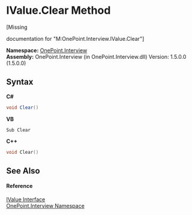 # IValue.Clear Method 
 

\[Missing <summary> documentation for "M:OnePoint.Interview.IValue.Clear"\]

**Namespace:**&nbsp;<a href="N_OnePoint_Interview">OnePoint.Interview</a><br />**Assembly:**&nbsp;OnePoint.Interview (in OnePoint.Interview.dll) Version: 1.5.0.0 (1.5.0.0)

## Syntax

**C#**<br />
``` C#
void Clear()
```

**VB**<br />
``` VB
Sub Clear
```

**C++**<br />
``` C++
void Clear()
```


## See Also


#### Reference
<a href="T_OnePoint_Interview_IValue">IValue Interface</a><br /><a href="N_OnePoint_Interview">OnePoint.Interview Namespace</a><br />